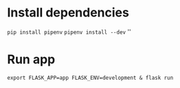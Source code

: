 # Install dependencies
`pip install pipenv`
`pipenv install --dev`
''

# Run app
`export FLASK_APP=app FLASK_ENV=development & flask run`

